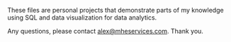 These files are personal projects that demonstrate parts of my knowledge using SQL and data visualization for data analytics.

Any questions, please contact alex@mheservices.com. Thank you.
